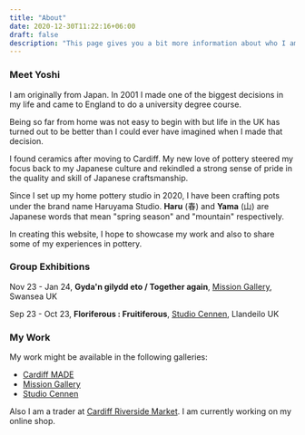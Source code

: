 ```yaml
---
title: "About"
date: 2020-12-30T11:22:16+06:00
draft: false
description: "This page gives you a bit more information about who I am, my background and what I do."
---
```


### Meet Yoshi

I am originally from Japan. In 2001 I made one of the biggest decisions in my life and came to England to do a university degree course.

Being so far from home was not easy to begin with but life in the UK has turned out to be better than I could ever have imagined when I made that decision.

I found ceramics after moving to Cardiff. My new love of pottery steered my focus back to my Japanese culture and rekindled a strong sense of pride in the quality and skill of Japanese craftsmanship.

Since I set up my home pottery studio in 2020, I have been crafting pots under the brand name Haruyama Studio. **Haru** (春) and **Yama** (山) are Japanese words that mean "spring season" and "mountain" respectively.

In creating this website, I hope to showcase my work and also to share some of my experiences in pottery.

### Group Exhibitions

Nov 23 - Jan 24, **Gyda'n gilydd eto / Together again**, [Mission Gallery](https://www.missiongallery.co.uk/), Swansea UK

Sep 23 - Oct 23, **Floriferous : Fruitiferous**, [Studio Cennen](https://studiocennen.com/), Llandeilo UK

### My Work

My work might be available in the following galleries:

- [Cardiff MADE](https://cardiffmade.com/)
- [Mission Gallery](https://www.missiongallery.co.uk/)
- [Studio Cennen](https://studiocennen.com/)

Also I am a trader at [Cardiff Riverside Market](https://www.riversidemarket.org.uk/riversidemarket). I am currently working on my online shop.